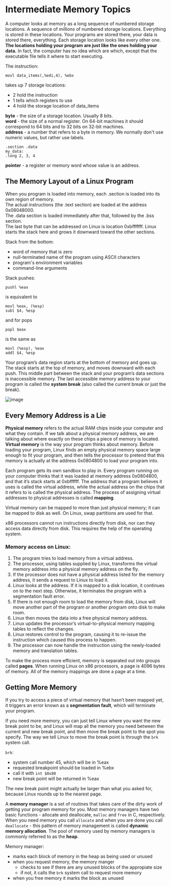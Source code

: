 # Intermediate Memory Topics

A computer looks at memory as a long sequence of numbered storage locations. A sequence of *millions* of numbered storage locations. Everything is stored in these locations. Your programs are stored there, your data is stored there, everything. Each storage location looks like every other one. **The locations holding your program are just like the ones holding your data.** In fact, the computer has no idea which are which, except that the executable file tells it where to start executing.

The instruction:
```assembly
movl data_items(,%edi,4), %ebx
```
takes up 7 storage locations:
 * 2 hold the instruction
 * 1 tells which registers to use
 * 4 hold the storage location of data_items

**byte** - the size of a storage location. Usually 8 bits.  
**word** - the size of a normal register. On 64-bit machines it should correspond to 64 bits and to 32 bits on 32-bit machines.  
**address** - a number that refers to a byte in memory. We normally don't use numeric values, but rather use labels.

```assembly
.section .data
my_data:
.long 2, 3, 4
```
**pointer** - a register or memory word whose value is an address.

## The Memory Layout of a Linux Program

When you program is loaded into memory, each .section is loaded into its own region of memory.  
The actual instructions (the .text section) are loaded at the address 0x08048000.  
The .data section is loaded immediately after that, followed by the .bss section.  
The last byte that can be addressed on Linux is location 0xbfffffff. Linux starts the stack here and grows it downward toward the other sections.

Stack from the bottom:
 - word of memory that is zero
 - null-terminated name of the program using ASCII characters
 - program's environment variables
 - command-line arguments 

Stack pushes:
```assembly
pushl %eax
```
is equivalent to
```assembly
movl %eax, (%esp)
subl $4, %esp
```
and for pops
```assembly
popl $eax
```
is the same as
```assembly
movl (%esp), %eax
addl $4, %esp
```

Your program’s data region starts at the bottom of memory and goes up. The stack starts at the top of memory, and moves downward with each push. This middle part between the stack and your program’s data sections is inaccessible memory. The last accessible memory address to your program is called the **system break** (also called the current break or just the break).

![image](https://user-images.githubusercontent.com/39266310/201473623-64e0ecc1-e90b-4df0-add7-694838eba2b3.png)

## Every Memory Address is a Lie

**Physical memory** refers to the actual RAM chips inside your computer and what they contain. If we talk about a physical memory address, we are talking about where exactly on these chips a piece of memory is located.   
**Virtual memory** is the way your program thinks about memory. Before loading your program, Linux finds an empty physical memory space large enough to fit your program, and then tells the processor to pretend that this memory is actually at the address 0x0804800 to load your program into.

Each program gets its own sandbox to play in. Every program running on your computer thinks that it was loaded at memory address 0x0804800, and that it’s stack starts at 0xbffffff. The address that a program believes it uses is called the virtual address, while the actual address on the chips that it refers to is called the physical address. The process of assigning virtual addresses to physical addresses is called **mapping**.


Virtual memory can be mapped to more than just physical memory; it can be mapped to disk as well. On Linux, swap partitions are used for that.

x86 processors cannot run instructions directly from disk, nor can they access data directly from disk. This requires the help of the operating system.

### Memory access on Linux:
1. The program tries to load memory from a virtual address.
2. The processor, using tables supplied by Linux, transforms the virtual memory address into a physical memory address on the fly.
3. If the processor does not have a physical address listed for the memory address, it sends a request to Linux to load it.
4. Linux looks at the address. If it is mapped to a disk location, it continues on to the next step. Otherwise, it terminates the program with a segmentation fault error.
5. If there is not enough room to load the memory from disk, Linux will move another part of the program or another program onto disk to make room.
6. Linux then moves the data into a free physical memory address.
7. Linux updates the processor’s virtual-to-physical memory mapping tables to reflect the changes.
8. Linux restores control to the program, causing it to re-issue the instruction which caused this process to happen.
9. The processor can now handle the instruction using the newly-loaded memory and translation tables.

To make the process more efficient, memory is separated out into groups called **pages**. When running Linux on x86 processors, a page is 4096 bytes of memory. All of the memory mappings are done a page at a time.
## Getting More Memory 

If you try to access a piece of virtual memory that hasn’t been mapped yet, it triggers an error known as a  **segmentation fault**, which will terminate your program.

If you need more memory, you can just tell Linux where you want the new break point to be, and Linux will map all the memory you need between the current and new break point, and then move the break point to the spot you specify. The way we tell Linux to move the break point is through the `brk` system call.

`brk`:
 * system call number 45, which will be in %eax
 * requested breakpoint should be loaded in %ebx
 * call it with `int $0x80`
 * new break point will be returned in %eax
 
The new break point might actually be larger than what you asked for, because Linux rounds up to the nearest page.

A **memory manager** is a set of routines that takes care of the dirty work of getting your program memory for you. Most memory managers have two basic functions - allocate and deallocate, `malloc` and `free` in C, respectively. When you need memory you call `allocate` and when you are done you call `deallocate` - this pattern of memory management is called **dynamic memory allocation**. The pool of memory used by memory managers is commonly referred to as the **heap**. 

Memory manager:
 * marks each block of memory in the heap as being used or unused
 * when you request memory, the memory manger
   * checks to see if there are any unused blocks of the appropiate size
   * if not, it calls the `brk` system call to request more memory
* when you free memory it marks the block as unused

